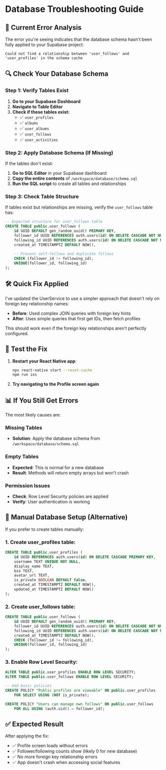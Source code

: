# Database Troubleshooting Guide

## 🚨 **Current Error Analysis**

The error you're seeing indicates that the database schema hasn't been fully applied to your Supabase project:

```
Could not find a relationship between 'user_follows' and 'user_profiles' in the schema cache
```

## 🔍 **Check Your Database Schema**

### **Step 1: Verify Tables Exist**

1. **Go to your Supabase Dashboard**
2. **Navigate to Table Editor**
3. **Check if these tables exist:**
   - ✅ `user_profiles`
   - ✅ `albums` 
   - ✅ `user_albums`
   - ✅ `user_follows`
   - ✅ `user_activities`

### **Step 2: Apply Database Schema (If Missing)**

If the tables don't exist:

1. **Go to SQL Editor** in your Supabase dashboard
2. **Copy the entire contents** of `/workspace/database/schema.sql`
3. **Run the SQL script** to create all tables and relationships

### **Step 3: Check Table Structure**

If tables exist but relationships are missing, verify the `user_follows` table has:

```sql
-- Expected structure for user_follows table
CREATE TABLE public.user_follows (
    id UUID DEFAULT gen_random_uuid() PRIMARY KEY,
    follower_id UUID REFERENCES auth.users(id) ON DELETE CASCADE NOT NULL,
    following_id UUID REFERENCES auth.users(id) ON DELETE CASCADE NOT NULL,
    created_at TIMESTAMPTZ DEFAULT NOW(),
    
    -- Prevent self-follows and duplicate follows
    CHECK (follower_id != following_id),
    UNIQUE(follower_id, following_id)
);
```

## 🛠️ **Quick Fix Applied**

I've updated the UserService to use a simpler approach that doesn't rely on foreign key relationship names:

- **Before**: Used complex JOIN queries with foreign key hints
- **After**: Uses simple queries that first get IDs, then fetch profiles

This should work even if the foreign key relationships aren't perfectly configured.

## 🧪 **Test the Fix**

1. **Restart your React Native app**:
   ```bash
   npx react-native start --reset-cache
   npm run ios
   ```

2. **Try navigating to the Profile screen again**

## 📊 **If You Still Get Errors**

The most likely causes are:

### **Missing Tables**
- **Solution**: Apply the database schema from `/workspace/database/schema.sql`

### **Empty Tables**
- **Expected**: This is normal for a new database
- **Result**: Methods will return empty arrays but won't crash

### **Permission Issues**
- **Check**: Row Level Security policies are applied
- **Verify**: User authentication is working

## 🔧 **Manual Database Setup (Alternative)**

If you prefer to create tables manually:

### **1. Create user_profiles table:**
```sql
CREATE TABLE public.user_profiles (
    id UUID REFERENCES auth.users(id) ON DELETE CASCADE PRIMARY KEY,
    username TEXT UNIQUE NOT NULL,
    display_name TEXT,
    bio TEXT,
    avatar_url TEXT,
    is_private BOOLEAN DEFAULT false,
    created_at TIMESTAMPTZ DEFAULT NOW(),
    updated_at TIMESTAMPTZ DEFAULT NOW()
);
```

### **2. Create user_follows table:**
```sql
CREATE TABLE public.user_follows (
    id UUID DEFAULT gen_random_uuid() PRIMARY KEY,
    follower_id UUID REFERENCES auth.users(id) ON DELETE CASCADE NOT NULL,
    following_id UUID REFERENCES auth.users(id) ON DELETE CASCADE NOT NULL,
    created_at TIMESTAMPTZ DEFAULT NOW(),
    CHECK (follower_id != following_id),
    UNIQUE(follower_id, following_id)
);
```

### **3. Enable Row Level Security:**
```sql
ALTER TABLE public.user_profiles ENABLE ROW LEVEL SECURITY;
ALTER TABLE public.user_follows ENABLE ROW LEVEL SECURITY;

-- Add basic policies
CREATE POLICY "Public profiles are viewable" ON public.user_profiles
    FOR SELECT USING (NOT is_private);

CREATE POLICY "Users can manage own follows" ON public.user_follows
    FOR ALL USING (auth.uid() = follower_id);
```

## ✅ **Expected Result**

After applying the fix:
- ✅ Profile screen loads without errors
- ✅ Follower/following counts show (likely 0 for new database)
- ✅ No more foreign key relationship errors
- ✅ App doesn't crash when accessing social features